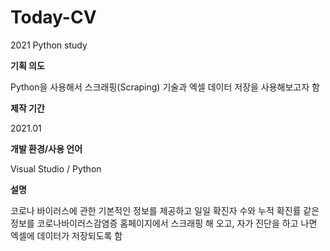 # Today-CV
2021 Python study

**기획 의도**

Python을 사용해서 스크래핑(Scraping) 기술과 엑셀 데이터 저장을 사용해보고자 함

**제작 기간**

2021.01

**개발 환경/사용 언어**

Visual Studio / Python

**설명**

코로나 바이러스에 관한 기본적인 정보를 제공하고 일일 확진자 수와 누적 확진률 같은 정보를 코로나바이러스감염증 홈페이지에서 스크래핑 해 오고, 자가 진단을 하고 나면 엑셀에 데이터가 저장되도록 함
